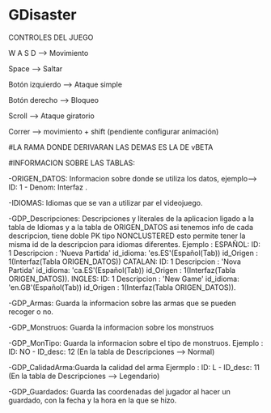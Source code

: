 # GDisaster

CONTROLES DEL JUEGO

W A S D --> Movimiento

Space --> Saltar

Botón izquierdo --> Ataque simple

Botón derecho --> Bloqueo

Scroll --> Ataque giratorio

Correr --> movimiento + shift (pendiente configurar animación)



#LA RAMA DONDE DERIVARAN LAS DEMAS ES LA DE vBETA

#INFORMACION SOBRE LAS TABLAS:

-ORIGEN_DATOS: Informacion sobre donde se utiliza los datos, ejemplo--> ID: 1 - Denom: Interfaz .

-IDIOMAS: Idiomas que se van a utilizar par el videojuego.

-GDP_Descripciones: Descripciones y literales de la aplicacion ligado a la tabla de Idiomas
				   y a la tabla de ORIGEN_DATOS asi tenemos info de cada descripcion,
				   tiene doble PK tipo NONCLUSTERED esto permite tener la misma id de la descripcion
				   para idiomas diferentes.
				   Ejemplo : 
					   ESPAÑOL:
							ID: 1 
							Descripcion : 'Nueva Partida' 
							id_idioma: 'es.ES'(Español(Tab)) 
							id_Origen : 1(Interfaz(Tabla ORIGEN_DATOS))
					   CATALAN:
							ID: 1 
							Descripcion : 'Nova Partida' 
							id_idioma: 'ca.ES'(Español(Tab)) 
							id_Origen : 1(Interfaz(Tabla ORIGEN_DATOS)).
					   INGLES:
							ID: 1 
							Descripcion : 'New Game' 
							id_idioma: 'en.GB'(Español(Tab)) 
							id_Origen : 1(Interfaz(Tabla ORIGEN_DATOS)).
							

-GDP_Armas: Guarda la informacion sobre las armas que se pueden recoger o no.

-GDP_Monstruos: Guarda la informacion sobre los monstruos

-GDP_MonTipo: Guarda la informacion sobre el tipo de monstruos.
			 Ejemplo : ID: NO - ID_desc: 12 (En la tabla de Descripciones --> Normal)

-GDP_CalidadArma:Guarda la calidad del arma
			 Ejermplo : ID: L - ID_desc: 11 (En la tabla de Descripciones --> Legendario)

-GDP_Guardados: Guarda las coordenadas del jugador al hacer un guardado, con la fecha y la hora en la que se hizo.
